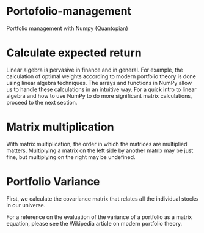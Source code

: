 # Portofolio-management
Portfolio management with Numpy (Quantopian)

# Calculate expected return

Linear algebra is pervasive in finance and in general. For example, the calculation of optimal weights according to modern portfolio theory is done using linear algebra techniques. The arrays and functions in NumPy allow us to handle these calculations in an intuitive way. For a quick intro to linear algebra and how to use NumPy to do more significant matrix calculations, proceed to the next section.

# Matrix multiplication

With matrix multiplication, the order in which the matrices are multiplied matters. Multiplying a matrix on the left side by another matrix may be just fine, but multiplying on the right may be undefined.

# Portfolio Variance
First, we calculate the covariance matrix that relates all the individual stocks in our universe.

For a reference on the evaluation of the variance of a portfolio as a matrix equation, please see the Wikipedia article on modern portfolio theory.
